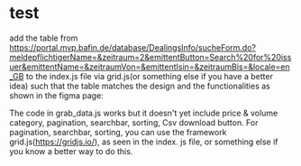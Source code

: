 # test 
add the table from https://portal.mvp.bafin.de/database/DealingsInfo/sucheForm.do?meldepflichtigerName=&zeitraum=2&emittentButton=Search%20for%20issuer&emittentName=&zeitraumVon=&emittentIsin=&zeitraumBis=&locale=en_GB 
to the index.js file via grid.js(or something else if you have a better idea) such that the table matches the design and the functionalities as shown in the figma page: 




The code in grab_data.js works but it doesn't yet include price & volume category, pagination, searchbar, sorting, Csv download button. For  pagination, searchbar, sorting, you can use the framework grid.js(https://gridjs.io/), as seen in the index. js file, or something else if you know a better way to do this.








